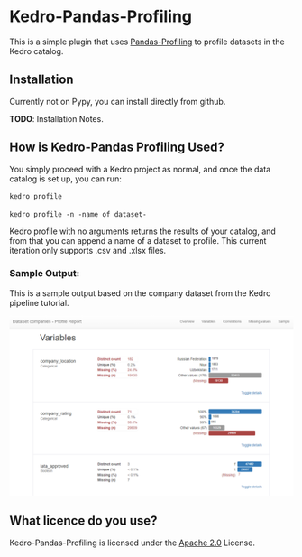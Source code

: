 # Kedro-Pandas-Profiling

This is a simple plugin that uses [Pandas-Profiling](https://github.com/pandas-profiling/pandas-profiling) to profile datasets in the Kedro catalog.

## Installation

Currently not on Pypy, you can install directly from github.

**TODO**: Installation Notes.

## How is Kedro-Pandas Profiling Used?

You simply proceed with a Kedro project as normal, and once the data catalog is set up, you
can run:

```
kedro profile

kedro profile -n -name of dataset-
```

Kedro profile with no arguments returns the results of your catalog, and from that
you can append a name of a dataset to profile. This current iteration only supports
.csv and .xlsx files.

### Sample Output:

This is a sample output based on the company dataset from the Kedro pipeline tutorial.

![Sample Output](https://github.com/BrickFrog/kedro-pandas-profiling/blob/master/samples/sample.PNG)

## What licence do you use?

Kedro-Pandas-Profiling is licensed under the [Apache 2.0](LICENSE) License.
